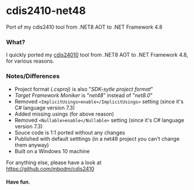 # cdis2410-net48
Port of my cdis2410 tool from .NET8 AOT to .NET Framework 4.8

### What?

I quickly ported my [cdis24010](https://github.com/mbodm/cdis2410) tool from .NET8 AOT to .NET Framework 4.8, for various reasons.

### Notes/Differences

- Project format (*.csproj*) is also "*SDK-sytle project format*"
- *Target Framework Moniker* is "*net48*" instead of "*net8.0*"
- Removed `<ImplicitUsings>enable</ImplicitUsings>` setting (since it's C# language version 7.3)
- Added missing usings (for above reason)
- Removed `<Nullable>enable</Nullable>` setting (since it's C# language version 7.3)
- Souce code is 1:1 ported without any changes
- Published with default setttings (in a net48 project you can't change them anyway)
- Built on a Windows 10 machine

For anything else, please have a look at https://github.com/mbodm/cdis2410

#### Have fun.
